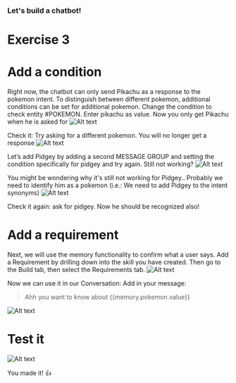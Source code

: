 ### Let's build a chatbot! ##

# Exercise 3 #

# Add a condition #
Right now, the chatbot can only send Pikachu as a response to the pokemon intent. To distinguish between different pokemon, additional conditions can be set for additional pokemon. Change the condition to check entity #POKEMON. Enter pikachu as value. Now you only get Pikachu when he is asked for
![Alt text](/../screenshots/part3/Picture29.png?raw=true "")

Check it: Try asking for a different pokemon. You will no longer get a response
![Alt text](/../screenshots/part3/Picture30.png?raw=true "")

Let’s add Pidgey by adding a second MESSAGE GROUP and setting the condition specifically for pidgey and try again. Still not working?
![Alt text](/../screenshots/part3/Picture31.png?raw=true "")

You might be wondering why it's still not working for Pidgey.. Probably we need to identify him as a pokemon (i.e.: We need to add Pidgey to the intent synonyms)
![Alt text](/../screenshots/pidget.png?raw=true "")

Check it again: ask for pidgey. Now he should be recognized also!

# Add a requirement #
Next, we will use the memory functionality to confirm what a user says. 
Add a Requirement by drilling down into the skill you have created. Then go to the Build tab, then select the Requirements tab.
![Alt text](/../screenshots/part3/Picture32.png?raw=true "")


Now we can use it in our Conversation:
Add in your message:
> Ahh you want to know about {{memory.pokemon.value}}

![Alt text](/../screenshots/part3/Picture33.png?raw=true "")

# Test it #
![Alt text](/../screenshots/part3/Picture34.png?raw=true "")


You made it! :+1:
